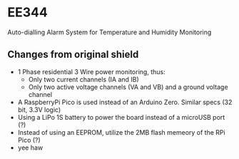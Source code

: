 # EE344
Auto-dialling Alarm System for Temperature and Humidity Monitoring

## Changes from original shield
- 1 Phase residential 3 Wire power monitoring, thus:
    - Only two current channels (IA and IB) 
    - Only two active voltage channels (VA and VB) and a ground voltage channel
- A RaspberryPi Pico is used instead of an Arduino Zero. Similar specs (32 bit, 3.3V logic)
- Using a LiPo 1S battery to power the board instead of a microUSB port (?)
- Instead of using an EEPROM, utilize the 2MB flash memeory of the RPi Pico (?)  
- yee haw